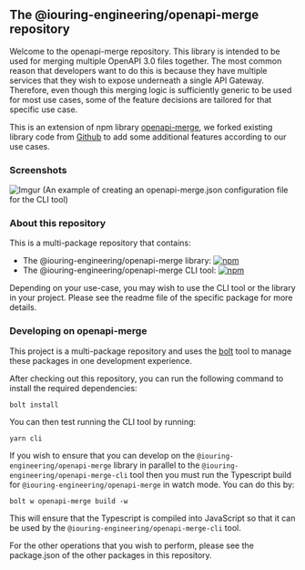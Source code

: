 ## The @iouring-engineering/openapi-merge repository

Welcome to the openapi-merge repository. This library is intended to be used for merging multiple OpenAPI 3.0 files together. The most common reason that developers want to do this is because they have multiple services that they wish to expose underneath a single API Gateway. Therefore, even though this merging logic is sufficiently generic to be used for most use cases, some of the feature decisions are tailored for that specific use case.

This is an extension of npm library [openapi-merge](https://www.npmjs.com/package/openapi-merge), we forked existing library code from [Github](https://github.com/robertmassaioli/openapi-merge) to add some additional features according to our use cases.
### Screenshots

![Imgur](https://i.imgur.com/GjnSXCS.png)
(An example of creating an openapi-merge.json configuration file for the CLI tool)

### About this repository

This is a multi-package repository that contains:

* The @iouring-engineering/openapi-merge library: [![npm](https://img.shields.io/npm/v/@iouring-engineering/openapi-merge?label=@iouring-engineering/openapi-merge&logo=npm)](https://www.npmjs.com/package/@iouring-engineering/openapi-merge)
* The @iouring-engineering/openapi-merge CLI tool: [![npm](https://img.shields.io/npm/v/@iouring-engineering/openapi-merge-cli?label=@iouring-engineering/openapi-merge-cli&logo=npm)](https://www.npmjs.com/package/@iouring-engineering/openapi-merge-cli)

Depending on your use-case, you may wish to use the CLI tool or the library in your project. Please see the readme file of the specific package for more details.

### Developing on openapi-merge

This project is a multi-package repository and uses the [bolt][1] tool to manage these packages in one development experience.

After checking out this repository, you can run the following command to install the required dependencies:

``` shell
bolt install
```

You can then test running the CLI tool by running:

``` shell
yarn cli
```

If you wish to ensure that you can develop on the `@iouring-engineering/openapi-merge` library in parallel to the `@iouring-engineering/openapi-merge-cli` tool
then you must run the Typescript build for `@iouring-engineering/openapi-merge` in watch mode. You can do this by:

``` shell
bolt w openapi-merge build -w
```

This will ensure that the Typescript is compiled into JavaScript so that it can be used by the `@iouring-engineering/openapi-merge-cli` tool.

For the other operations that you wish to perform, please see the package.json of the other packages in this repository.

 [1]: https://github.com/boltpkg/bolt